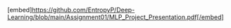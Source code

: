[embed]https://github.com/EntropyP/Deep-Learning/blob/main/Assignment01/MLP_Project_Presentation.pdf[/embed]
